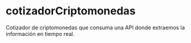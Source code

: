 # cotizadorCriptomonedas
Cotizador de criptomonedas que consuma una API donde extraemos la información en tiempo real. 

